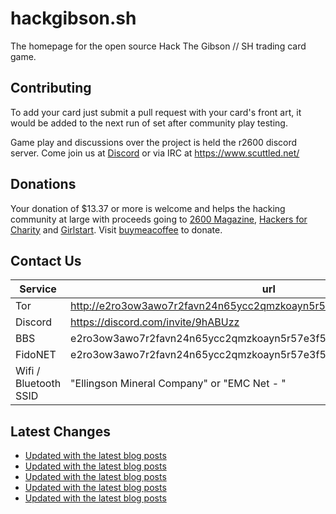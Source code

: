 # hackgibson.sh
The homepage for the open source Hack The Gibson // SH trading card game.


## Contributing

To add your card just submit a pull request with your card's front art, it would be added to the next run of set after community play testing.

Game play and discussions over the project is held the r2600 discord server. Come join us at [Discord](https://discord.com/invite/9hABUzz) or via IRC at https://www.scuttled.net/


## Donations

Your donation of $13.37 or more is welcome and helps the hacking community at large with proceeds going to [2600 Magazine](https://2600.com/), [Hackers for Charity](https://hackersforcharity.org) and [Girlstart](https://girlstart.org).  Visit [buymeacoffee](https://www.buymeacoffee.com/hackgibson.sh) to donate.


## Contact Us

Service | url
-|-
Tor | http://e2ro3ow3awo7r2favn24n65ycc2qmzkoayn5r57e3f56nvjwdcgg32ad.onion
Discord | https://discord.com/invite/9hABUzz
BBS | e2ro3ow3awo7r2favn24n65ycc2qmzkoayn5r57e3f56nvjwdcgg32ad.onion:23
FidoNET | e2ro3ow3awo7r2favn24n65ycc2qmzkoayn5r57e3f56nvjwdcgg32ad.onion:24554
Wifi / Bluetooth SSID | "Ellingson Mineral Company" or "EMC Net - <fidonet address>"

## Latest Changes
<!-- BLOG-POST-LIST:START -->
- [Updated with the latest blog posts](https://github.com/DFW2600/hackgibson.sh/commit/d02d712163db77b4f9e71dbfbe80575f845e8c06)
- [Updated with the latest blog posts](https://github.com/DFW2600/hackgibson.sh/commit/e3389164938ab10243674b5d9cf1eea8777e0440)
- [Updated with the latest blog posts](https://github.com/DFW2600/hackgibson.sh/commit/9ccb188b908084d8eafb53fd286e4239d7e3c367)
- [Updated with the latest blog posts](https://github.com/DFW2600/hackgibson.sh/commit/6edf58b8b53c120e03948d59938bdac968a1f259)
- [Updated with the latest blog posts](https://github.com/DFW2600/hackgibson.sh/commit/6b3f135332dc65c0d4460beabdb0479d62c9fe26)
<!-- BLOG-POST-LIST:END -->
